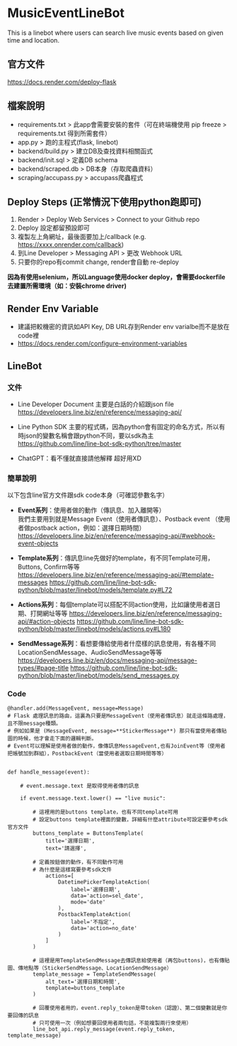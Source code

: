 # MusicEventLineBot
This is a linebot where users can search live music events based on given time and location.

## 官方文件
https://docs.render.com/deploy-flask

## 檔案說明
- requirements.txt > 此app會需要安裝的套件（可在終端機使用 pip freeze > requirements.txt 得到所需套件）
- app.py > 跑的主程式(flask, linebot)
- backend/build.py > 建立DB及查找資料相關函式
- backend/init.sql > 定義DB schema
- backend/scraped.db > DB本身（存取爬蟲資料）
- scraping/accupass.py > accupass爬蟲程式

## Deploy Steps (正常情況下使用python跑即可)
1. Render > Deploy Web Services > Connect to your Github repo
2. Deploy 設定都留預設即可
3. 複製左上角網址，最後面要加上/callback (e.g. https://xxxx.onrender.com/callback)
4. 到Line Developer > Messaging API > 更改 Webhook URL
5. 只要你的repo有commit change, render會自動 re-deploy<br>

<b>因為有使用selenium，所以Language使用docker deploy，會需要dockerfile去建置所需環境（如：安裝chrome driver)</b>

## Render Env Variable
- 建議把較機密的資訊如API Key, DB URL存到Render env varialbe而不是放在code裡
- https://docs.render.com/configure-environment-variables

## LineBot
### 文件
- Line Developer Document 主要是白話的介紹跟json file <br> 
https://developers.line.biz/en/reference/messaging-api/
- Line Python SDK 主要的程式碼，因為python會有固定的命名方式，所以有時json的變數名稱會跟python不同，要以sdk為主<br>
https://github.com/line/line-bot-sdk-python/tree/master

- ChatGPT：看不懂就直接請他解釋 超好用XD

### 簡單說明
以下包含line官方文件跟sdk code本身（可確認參數名字）
- **Event系列**：使用者做的動作（傳訊息、加入離開等）
  <br> 我們主要用到就是Message Event（使用者傳訊息）、Postback event （使用者做postback action，例如：選擇日期時間）<br>
https://developers.line.biz/en/reference/messaging-api/#webhook-event-objects

- **Template系列**：傳訊息line先做好的template，有不同Template可用，Buttons, Confirm等等
https://developers.line.biz/en/reference/messaging-api/#template-messages
https://github.com/line/line-bot-sdk-python/blob/master/linebot/models/template.py#L72

- **Actions系列**：每個template可以搭配不同action使用，比如讓使用者選日期、打開網址等等
https://developers.line.biz/en/reference/messaging-api/#action-objects
https://github.com/line/line-bot-sdk-python/blob/master/linebot/models/actions.py#L180

- **SendMessage系列**：看想要傳給使用者什麼樣的訊息使用，有各種不同LocationSendMessage、AudioSendMessage等等
https://developers.line.biz/en/docs/messaging-api/message-types/#page-title
https://github.com/line/line-bot-sdk-python/blob/master/linebot/models/send_messages.py

### Code
```
@handler.add(MessageEvent, message=Message)
# Flask 處理訊息的路由，這裏為只要是MessageEvent（使用者傳訊息）就走這條路處理，且不限message種類。
# 例如如果是 (MessageEvent, message=**StickerMessage**) 那只有當使用者傳貼圖的時候，他才會走下面的邏輯判斷。
# Event可以理解是使用者做的動作，像傳訊息MessageEvent,也有JoinEvent等（使用者把帳號加到群組），PostbackEvent（當使用者選取日期時間等等）


def handle_message(event):

    # event.message.text 是取得使用者傳的訊息

    if event.message.text.lower() == "live music":

        # 這裡用的是buttons template，也有不同template可用
        # 設定buttons template裡面的變數，詳細有什麼attribute可設定要參考sdk官方文件
        buttons_template = ButtonsTemplate(
            title='選擇日期',
            text='請選擇',

        # 定義按鈕做的動作，有不同動作可用
        # 為什麼是這樣寫要參考sdk文件
            actions=[ 
                DatetimePickerTemplateAction(
                    label='選擇日期',
                    data='action=sel_date',
                    mode='date'
                ),
                PostbackTemplateAction(
                    label='不指定',
                    data='action=no_date'
                )
            ]
        )

        # 這裡是用TemplateSendMessage去傳訊息給使用者（再包buttons)，也有傳貼圖、傳地點等（StickerSendMessage、LocationSendMessage）
        template_message = TemplateSendMessage(
            alt_text='選擇日期和時間',
            template=buttons_template
        )

        # 回覆使用者用的，event.reply_token是帶token（認證）、第二個變數就是你要回傳的訊息
        # 只可使用一次（例如想要回使用者兩句話，不能複製兩行來使用）
        line_bot_api.reply_message(event.reply_token, template_message)

```
